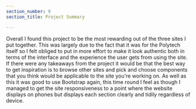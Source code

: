 ```yaml
---
section_number: 9
section_title: Project Summary

---
```


Overall I found this project to be the most rewarding out of the three sites I put together. This was largely due to the fact that it was for the Polytech itself so I felt obliged to put in more effort to make it look authentic both in terms of the interface and the experience the user gets from using the site. If there were any takeaways from the project it would be that the best way to get inspiration is to browse other sites and pick and choose components that you think would be applicable to the site you're working on. As well as this it was good to use Bootstrap again, this time round I feel as though I managed to get the site responsiveness to a point where the website displays on phones but displays each section clearly and tidily regardless of device. 
